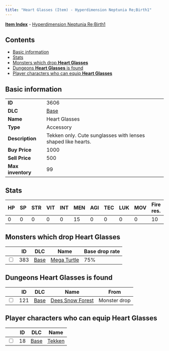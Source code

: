 ```yaml
---
title: "Heart Glasses (Item) - Hyperdimension Neptunia Re;Birth1"
---
```


[**Item Index**](/neptunia/rb1/item/index.html) - [Hyperdimension Neptunia Re;Birth1](/neptunia/rb1)

## Contents

- [Basic information](#basic-information)
- [Stats](#stats)
- [Monsters which drop **Heart Glasses**](#monsters-which-drop-heart-glasses)
- [Dungeons **Heart Glasses** is found](#dungeons-heart-glasses-is-found)
- [Player characters who can equip **Heart Glasses**](#player-characters-who-can-equip-heart-glasses)

## Basic information

|   |   |
| -- | -- |
| **ID** | 3606 |
| **DLC** | [Base](/neptunia/rb1/dlc/1-base.html) |
| **Name** | Heart Glasses |
| **Type** | Accessory |
| **Description** | Tekken only. Cute sunglasses with lenses shaped like hearts. |
| **Buy Price** | 1000 |
| **Sell Price** | 500 |
| **Max inventory** | 99 |

## Stats

| HP | SP | STR | VIT | INT | MEN | AGI | TEC | LUK | MOV | Fire res. | Ice res. | Wind res. | Lightning res. |
| -- | -- | --- | --- | --- | --- | --- | --- | --- | --- | --------- | -------- | --------- | -------------- |
| 0 | 0 | 0 | 0 | 0 | 15 | 0 | 0 | 0 | 0 | 10 | 0 | 0 | 0 |

## Monsters which drop **Heart Glasses**

|    | ID | DLC | Name | Base drop rate |
| -- | -- | --- | ---- | -------------- |
| <input type="checkbox" id="rb1-monster-1-383" class="trackbox" /> | 383 | [Base](/neptunia/rb1/dlc/1-base.html) | [Mega Turtle](/neptunia/rb1/monster/1-383-mega-turtle.html) | 75% |

## Dungeons **Heart Glasses** is found

|    | ID | DLC | Name | From |
| -- | -- | --- | ---- | ---- |
| <input type="checkbox" id="rb1-dungeon-1-121" class="trackbox" /> | 121 | [Base](/neptunia/rb1/dlc/1-base.html) | [Dees Snow Forest](/neptunia/rb1/dungeon/1-121-dees-snow-forest.html) | Monster drop |

## Player characters who can equip **Heart Glasses**

|    | ID | DLC | Name |
| -- | -- | --- | ---- |
| <input type="checkbox" id="rb1-player-1-18" class="trackbox" /> | 18 | [Base](/neptunia/rb1/dlc/1-base.html) | [Tekken](/neptunia/rb1/player/1-18-tekken.html) |